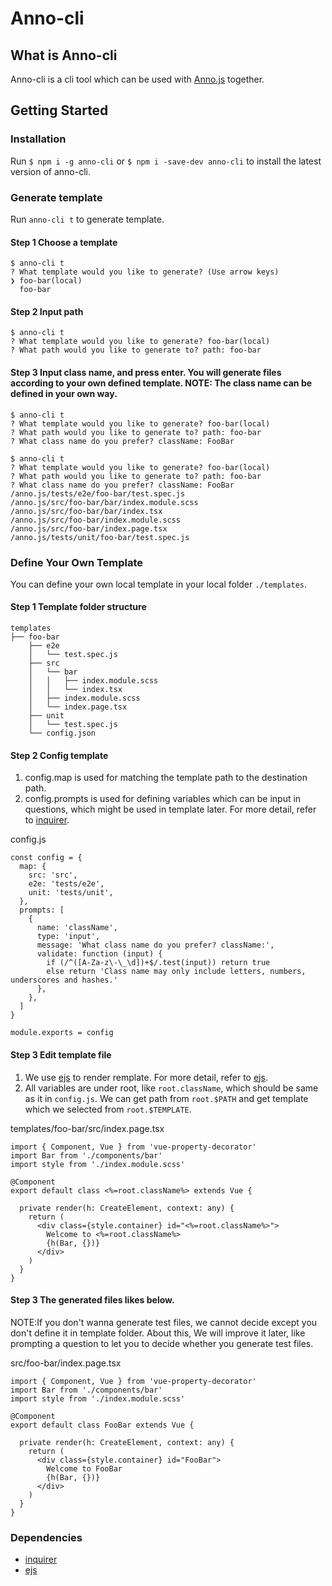 # Anno-cli

## What is Anno-cli

Anno-cli is a cli tool which can be used with [Anno.js](https://stonychen.github.io/anno.js/) together.

## Getting Started

### Installation

Run `$ npm i -g anno-cli` or `$ npm i -save-dev anno-cli` to install the latest version of anno-cli.

### Generate template

Run `anno-cli t` to generate template. 

#### Step 1 Choose a template

```
$ anno-cli t
? What template would you like to generate? (Use arrow keys)
❯ foo-bar(local)
  foo-bar
```

#### Step 2 Input path

```
$ anno-cli t
? What template would you like to generate? foo-bar(local)
? What path would you like to generate to? path: foo-bar
```

#### Step 3 Input class name, and press enter. You will generate files according to your own defined template. NOTE: The class name can be defined in your own way.

```
$ anno-cli t
? What template would you like to generate? foo-bar(local)
? What path would you like to generate to? path: foo-bar
? What class name do you prefer? className: FooBar
```

```
$ anno-cli t
? What template would you like to generate? foo-bar(local)
? What path would you like to generate to? path: foo-bar
? What class name do you prefer? className: FooBar
/anno.js/tests/e2e/foo-bar/test.spec.js
/anno.js/src/foo-bar/bar/index.module.scss
/anno.js/src/foo-bar/bar/index.tsx
/anno.js/src/foo-bar/index.module.scss
/anno.js/src/foo-bar/index.page.tsx
/anno.js/tests/unit/foo-bar/test.spec.js
```

### Define Your Own Template

You can define your own local template in your local folder `./templates`.

#### Step 1 Template folder structure
```
templates
├── foo-bar
    ├── e2e
    │   └── test.spec.js 
    ├── src
    │   └── bar 
    │   │   ├── index.module.scss
    │   │   └── index.tsx
    │   ├── index.module.scss
    │   └── index.page.tsx
    ├── unit
    │   └── test.spec.js 
    └── config.json
```


#### Step 2 Config template

1. config.map is used for matching the template path to the destination path.
2. config.prompts is used for defining variables which can be input in questions, which might be used in template later. For more detail, refer to [inquirer](https://www.npmjs.com/package/inquirer). 
  
config.js
```
const config = {
  map: {
    src: 'src', 
    e2e: 'tests/e2e', 
    unit: 'tests/unit', 
  },
  prompts: [
    {
      name: 'className',
      type: 'input',
      message: 'What class name do you prefer? className:',
      validate: function (input) {
        if (/^([A-Za-z\-\_\d])+$/.test(input)) return true
        else return 'Class name may only include letters, numbers, underscores and hashes.'
      },
    },
  ]
}

module.exports = config
```


#### Step 3 Edit template file

1. We use [ejs](https://github.com/mde/ejs) to render remplate. For more detail, refer to [ejs](https://github.com/mde/ejs).
2. All variables are under root, like `root.className`, which should be same as it in `config.js`. We can get path from `root.$PATH` and get template which we selected from `root.$TEMPLATE`.

templates/foo-bar/src/index.page.tsx
```
import { Component, Vue } from 'vue-property-decorator'
import Bar from './components/bar'
import style from './index.module.scss'

@Component
export default class <%=root.className%> extends Vue {

  private render(h: CreateElement, context: any) {
    return (
      <div class={style.container} id="<%=root.className%>">
        Welcome to <%=root.className%>
        {h(Bar, {})}
      </div>
    )
  }
}

```


#### Step 3 The generated files likes below.

NOTE:If you don't wanna generate test files, we cannot decide except you don't define it in template folder. About this, We will improve it later, like prompting a question to let you to decide whether you generate test files.

src/foo-bar/index.page.tsx
```
import { Component, Vue } from 'vue-property-decorator'
import Bar from './components/bar'
import style from './index.module.scss'

@Component
export default class FooBar extends Vue {

  private render(h: CreateElement, context: any) {
    return (
      <div class={style.container} id="FooBar">
        Welcome to FooBar
        {h(Bar, {})}
      </div>
    )
  }
}

```


### Dependencies

- [inquirer](https://www.npmjs.com/package/inquirer)
- [ejs](https://github.com/mde/ejs)
